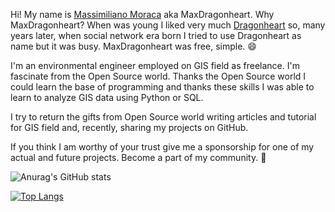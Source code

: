 Hi! 
My name is [Massimiliano Moraca](https://massimilianomoraca.it/) aka MaxDragonheart. Why MaxDragonheart? When was young I liked very much [Dragonheart](https://en.wikipedia.org/wiki/Dragonheart) so, many years later, when social network era born I tried to use Dragonheart as name but it was busy. MaxDragonheart was free, simple. :smile: 

I'm an environmental engineer employed on GIS field as freelance. I'm fascinate from the Open Source world. Thanks the Open Source world I could learn the base of programming and thanks these skills I was able to learn to analyze GIS data using Python or SQL. 

I try to return the gifts from Open Source world writing articles and tutorial for GIS field and, recently, sharing my projects on GitHub.

If you think I am worthy of your trust give me a sponsorship for one of my actual and future projects. Become a part of my community. :rocket: 

![Anurag's GitHub stats](https://github-readme-stats.vercel.app/api?username=MaxDragonheart&show_icons=true&count_private=true&theme=dark)

[![Top Langs](https://github-readme-stats.vercel.app/api/top-langs/?username=MaxDragonheart&layout=compact&theme=dark)](https://github.com/anuraghazra/github-readme-stats)
